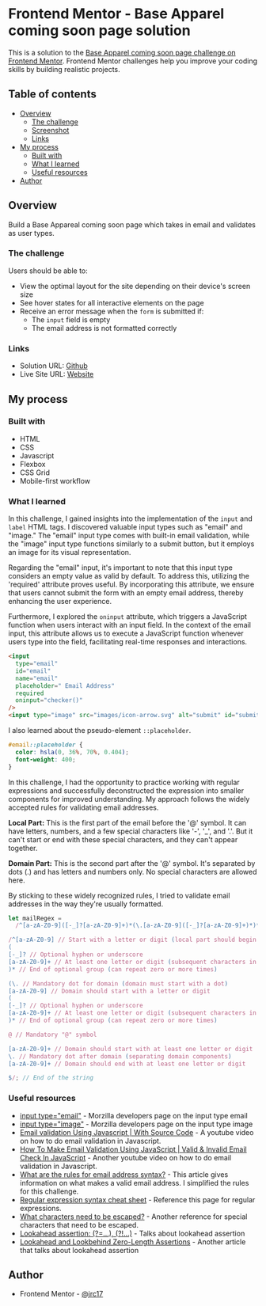 # Frontend Mentor - Base Apparel coming soon page solution

This is a solution to the [Base Apparel coming soon page challenge on Frontend Mentor](https://www.frontendmentor.io/challenges/base-apparel-coming-soon-page-5d46b47f8db8a7063f9331a0). Frontend Mentor challenges help you improve your coding skills by building realistic projects.

## Table of contents

- [Overview](#overview)
  - [The challenge](#the-challenge)
  - [Screenshot](#screenshot)
  - [Links](#links)
- [My process](#my-process)
  - [Built with](#built-with)
  - [What I learned](#what-i-learned)
  - [Useful resources](#useful-resources)
- [Author](#author)

## Overview

Build a Base Appareal coming soon page which takes in email and validates as user types.

### The challenge

Users should be able to:

- View the optimal layout for the site depending on their device's screen size
- See hover states for all interactive elements on the page
- Receive an error message when the `form` is submitted if:
  - The `input` field is empty
  - The email address is not formatted correctly

### Links

- Solution URL: [Github](https://github.com/jrc17/base-apparel-coming-soon-master-main)
- Live Site URL: [Website](https://jrc17.github.io/base-apparel-coming-soon-master-main/)

## My process

### Built with

- HTML
- CSS
- Javascript
- Flexbox
- CSS Grid
- Mobile-first workflow

### What I learned

In this challenge, I gained insights into the implementation of the `input` and `label` HTML tags. I discovered valuable input types such as "email" and "image." The "email" input type comes with built-in email validation, while the "image" input type functions similarly to a submit button, but it employs an image for its visual representation.

Regarding the "email" input, it's important to note that this input type considers an empty value as valid by default. To address this, utilizing the 'required' attribute proves useful. By incorporating this attribute, we ensure that users cannot submit the form with an empty email address, thereby enhancing the user experience.

Furthermore, I explored the `oninput` attribute, which triggers a JavaScript function when users interact with an input field. In the context of the email input, this attribute allows us to execute a JavaScript function whenever users type into the field, facilitating real-time responses and interactions.

```html
<input
  type="email"
  id="email"
  name="email"
  placeholder=" Email Address"
  required
  oninput="checker()"
/>
<input type="image" src="images/icon-arrow.svg" alt="submit" id="submit" />
```

I also learned about the pseudo-element `::placeholder`.

```css
#email::placeholder {
  color: hsla(0, 36%, 70%, 0.404);
  font-weight: 400;
}
```

In this challenge, I had the opportunity to practice working with regular expressions and successfully deconstructed the expression into smaller components for improved understanding. My approach follows the widely accepted rules for validating email addresses.

**Local Part:** This is the first part of the email before the '@' symbol. It can have letters, numbers, and a few special characters like '-', '\_', and '.'. But it can't start or end with these special characters, and they can't appear together.

**Domain Part:** This is the second part after the '@' symbol. It's separated by dots (.) and has letters and numbers only. No special characters are allowed here.

By sticking to these widely recognized rules, I tried to validate email addresses in the way they're usually formatted.

```js
let mailRegex =
  /^[a-zA-Z0-9]([-_]?[a-zA-Z0-9]+)*(\.[a-zA-Z0-9]([-_]?[a-zA-Z0-9]+)*)*@[a-zA-Z0-9]+\.[a-zA-Z0-9]+$/;
```

```js
/^[a-zA-Z0-9] // Start with a letter or digit (local part should begin with at least one character)
(
[-_]? // Optional hyphen or underscore
[a-zA-Z0-9]+ // At least one letter or digit (subsequent characters in local part)
)* // End of optional group (can repeat zero or more times)

(\. // Mandatory dot for domain (domain must start with a dot)
[a-zA-Z0-9] // Domain should start with a letter or digit
(
[-_]? // Optional hyphen or underscore
[a-zA-Z0-9]+ // At least one letter or digit (subsequent characters in domain)
)* // End of optional group (can repeat zero or more times)

@ // Mandatory "@" symbol

[a-zA-Z0-9]+ // Domain should start with at least one letter or digit
\. // Mandatory dot after domain (separating domain components)
[a-zA-Z0-9]+ // Domain should end with at least one letter or digit

$/; // End of the string
```

### Useful resources

- [input type="email"](https://developer.mozilla.org/en-US/docs/Web/HTML/Element/input/email) - Morzilla developers page on the input type email
- [input type="image"](https://developer.mozilla.org/en-US/docs/Web/HTML/Element/input/image) - Morzilla developers page on the input type image
- [Email validation Using Javascript | With Source Code](https://www.youtube.com/watch?v=1tnINeBLNj4) - A youtube video on how to do email validation in Javascript.
- [How To Make Email Validation Using JavaScript | Valid & Invalid Email Check In JavaScript](https://www.youtube.com/watch?v=ndNPg8-5jgI) - Another youtube video on how to do email validation in Javascript.
- [What are the rules for email address syntax?](https://knowledge.validity.com/hc/en-us/articles/220560587-What-are-the-rules-for-email-address-syntax-#:~:text=A%20valid%20email%20address%20has%20four%20parts%3A%201,%40%20symbol%203%20Domain%20name%204%20Top-level%20domain) - This article gives information on what makes a valid email address. I simplified the rules for this challenge.
- [Regular expression syntax cheat sheet](https://developer.mozilla.org/en-US/docs/Web/JavaScript/Guide/Regular_Expressions/Cheatsheet) - Reference this page for regular expressions.
- [What characters need to be escaped?](https://riptutorial.com/regex/example/15848/what-characters-need-to-be-escaped-) - Another reference for special characters that need to be escaped.
- [Lookahead assertion: (?=...), (?!...)](https://developer.mozilla.org/en-US/docs/Web/JavaScript/Reference/Regular_expressions/Lookahead_assertion) - Talks about lookahead assertion
- [Lookahead and Lookbehind Zero-Length Assertions](https://www.regular-expressions.info/lookaround.html) - Another article that talks about lookahead assertion

## Author

- Frontend Mentor - [@jrc17](https://www.frontendmentor.io/profile/jrc17)

